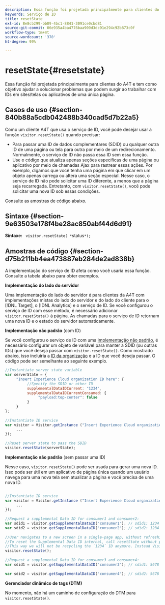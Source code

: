 ```yaml
---
description: Essa função foi projetada principalmente para clientes do A4T e tem como objetivo ajudar a solucionar problemas que podem surgir ao trabalhar com IDs em sites/telas ou aplicativos de uma única página.
keywords: Serviço de ID
title: resetState
exl-id: 8e8cb299-bb89-4bc1-8841-3091ce0cbd81
source-git-commit: 06e935a4ba4776baa900d3dc91e294c92b873c0f
workflow-type: tm+mt
source-wordcount: '370'
ht-degree: 99%

---
```


# resetState{#resetstate}

Essa função foi projetada principalmente para clientes do A4T e tem como objetivo ajudar a solucionar problemas que podem surgir ao trabalhar com IDs em sites/telas ou aplicativos de uma única página.

## Casos de uso {#section-840b88a5cdb042488b340cad5d7b22a5}

Como um cliente A4T que usa o serviço de ID, você pode desejar usar a função `visitor.resetState()` quando precisar:

* Para passar uma ID de dados complementares (SDID) ou qualquer outra ID de uma página ou tela para outra por meio de um redirecionamento. Normalmente, o serviço de ID não passa essa ID sem essa função.
* Use o código que atualiza apenas seções específicas de uma página ou aplicativo por meio de chamadas Ajax para rastrear essas ações. Por exemplo, digamos que você tenha uma página em que clicar em um objeto apenas carrega ou altera uma seção especial. Nesse caso, o serviço de ID não pode solicitar uma ID diferente, a menos que a página seja recarregada. Entretanto, com `visitor.resetState()`, você pode solicitar uma nova ID sob essas condições.

Consulte as amostras de código abaixo.

## Sintaxe {#section-9e63503e178f4be28ac850abf44d6d91}

**Sintaxe:** ` visitor.resetState( *`status`*);`

## Amostras de código {#section-d75b211bb4ea473887eb284de2ad838b}

A implementação do serviço de ID afeta como você usaria essa função. Consulte a tabela abaixo para obter exemplos.

**Implementação do lado do servidor**

Uma implementação do lado do servidor é para clientes da A4T com implementações mistas do lado do servidor e do lado do cliente para o [!DNL Target], o [!DNL Analytics] e o serviço de ID. Se você configurou o serviço de ID com esse método, é necessário adicionar `visitor.resetState()` à página. As chamadas para o serviço de ID retornam uma nova ID e o estado do servidor automaticamente.

**Implementação não padrão** (com ID)

Se você configurou o serviço de ID com uma [implementação não padrão](../../implementation-guides/implementation-guides.md#section-2c4f2db1f9704315a7cccab6d2e07113), é necessário configurar um objeto de variável para manter a SDID (ou outras IDs) que você deseja passar com `visitor.resetState()`. Como mostrado abaixo, isso incluiria a [ID da organização](../../reference/requirements.md#section-a02f537129a64ffbb690d5738d360c26) e a ID que você deseja passar. O código pode ser semelhante ao seguinte exemplo.

```js
//Instantiate server state variable 
var serverState = { 
     "Insert Experience Cloud organization ID here": { 
          //Specify the SDID or other ID 
          supplementalDataIDCurrent: "1234", 
          supplementalDataIDCurrentConsumed: { 
               "payload:top-center": false 
          } 
     } 
}; 
 
//Instantiate ID service 
var visitor = Visitor.getInstance ("Insert Experience Cloud organization ID here", { 
     ... 
}); 
 
//Reset server state to pass the SDID 
visitor.resetState(serverState);
```

**Implementação não padrão** (sem passar uma ID)

Nesse caso, `visitor.resetState()` pode ser usada para gerar uma nova ID. Isso pode ser útil em um aplicativo de página única quando um usuário navega para uma nova tela sem atualizar a página e você precisa de uma nova ID.

```js
 
//Instantiate ID service 
var visitor = Visitor.getInstance ("Insert Experience Cloud organization ID here", { 
     ... 
}); 
 
//Request a supplemental Data ID for consumer1 and consumer2: 
var sdid1 = visitor.getSupplementalDataID("consumer1"); // sdid1: 1234 
var sdid2 = visitor.getSupplementalDataID("consumer2"); // sdid2: 1234 
 
//User navigates to a new screen in a single-page app, without refreshing the page. 
//To reset the Supplemental Data ID internal, call resetState without passing any parameters. 
//This way we will not be recycling the `1234` ID anymore. Instead Visitor will generate a new supplemental Data ID going forward. 
visitor.resetState(); 
 
//Request a supplemental Data ID for consumer3 and consumer4: 
var sdid1 = visitor.getSupplementalDataID("consumer3"); // sdid1: 5678 
 
var sdid2 = visitor.getSupplementalDataID("consumer4"); // sdid2: 5678
```

**Gerenciador dinâmico de tags (DTM)**

No momento, não há um caminho de configuração do DTM para `visitor.resetState()`.
